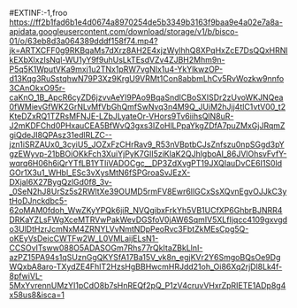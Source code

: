 #EXTINF:-1,froo
https://ff2b1fad6b1e4d0674a8970254de5b3349b3163f9baa9e4a02e7a8a-apidata.googleusercontent.com/download/storage/v1/b/bisco-01/o/63eb8d3a064389dddf158f74.mp4?jk=ARTXCFF0g9RKBqaMs7dXrz8AH2E4xjzWylhhQ8XPqHxZcE7DsQQxHRNlkEXbXlxzIsNql-WU1yY9f9uhUsLkTEsdVZv4ZJBH2Mhm9n-P5q5K1WputVKa9mxj1u2TNx1pRW7vgNIx1u4-YkYlkwzOP-d13Kqg3RuSstqhwN79P3Xz9KrgU9VRMt1Con8abbmLhCv5RvWozkw9nnfo3CAnOkxO95r-caKnO_1B_ApcR6cyZD6jzvvAeYl9PAo9BqaSndICBoSXISDr2zUvoWKJNQea0fWMievGfWK2GrNLvMfVbGhQmfSwNvq3n4M9Q_JUiM2hJjj4tlC1vtV00_t2KteDZxRQ1TZRsMFNJE-LZbJLyateOr-VHors9Tv6iihsQlN8uR-J2mKDFChd0PHxauCEA5BfWvQ3gxs3IZoHlLPpaYkgZDfA7puZMxGjJRqmZgiQdeJI8QPAsz31edlRLZC--jzn1iSRZAUx0_3cyiU5_JOZxFzCHrRav9_R53nVBptbCJsZnfszu0npSGgd3pYgzEWyvp-21bBOiOKkFch3XuiYjPyK7GlI5ziKlaK2QJhlgboAI_86JVlOhsvFvfY-wqrq6H06h6iQrYTfLB1YTIiVADOCgc__DP3ZdXvgPT19JXQIauDvCE6I1S0ldGOr1X3u1_WHbl_ESc3vXysMtN6fSPGroaSvJEzX-DXjaI6X27BygQzlGd0f8_3v-_0SeN2hJ8UrSz5s2RWltXe39OUMD5rmFV8Ewr6IlGCxSsXQvnEgvOJJkC3ytHoDJnckdbc5-62oMAM0fdoh_WwZKyYPQk6jiR_NVQgibxFrkYh5VB1UCfXP6GhbrBJNRR4DRKaYZLsFWgXceMTRVwPakWevDGSfoV0jAW6SqmIV5XLfIjqcc4109gxvgdo3UlDtHzrJcmNxM4ZRNYLVvNmtNDpPeoRvc3FbtZkMEsCpg5Q-oKEyVsDeicCWTFw2W_L0VMLaijELsN1-CCSOvITsww088O5ADASOGm7Rhs77rQkItaZBkLlnI-azPZ15PA94s1qSUznGgQKYSfA17Ba15V_vk8n_egjKVr2Y6SmgoBQsOe9DgWQxbA8aro-TXydZE4FhlT2HzsHgBBHwcmHRJdd21oh_Oi86Xq2rjDl8Lk4f-8pfwiVL-5MxYvrennUMzYI1pCdO8b7sHnREQf2pQ_P1zV4cruvVHxrZpRIETE1ADp8g4x58us8&isca=1
